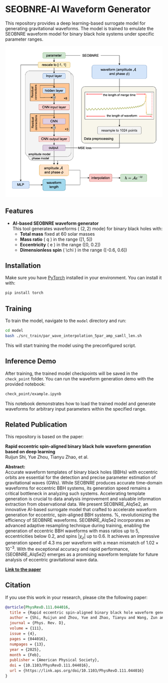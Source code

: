 # SEOBNRE-AI Waveform Generator

This repository provides a deep learning-based surrogate model for generating gravitational waveforms. The model is trained to emulate the SEOBNRE waveform model for binary black hole systems under specific parameter ranges.

![Model Architecture](./framework.png)

## Features

- **AI-based SEOBNRE waveform generator**  
  This tool generates waveforms ( $(2,2)$ mode) for binary black holes with:
  - **Total mass** fixed at 60 solar masses
  - **Mass ratio** \( q \) in the range \([1, 5]\)
  - **Eccentricity** \( e \) in the range \([0, 0.2]\)
  - **Dimensionless spin** \( \chi \) in the range \([-0.6, 0.6]\)

## Installation

Make sure you have [PyTorch](https://pytorch.org/) installed in your environment. You can install it with:

```bash
pip install torch
```

## Training

To train the model, navigate to the `model` directory and run:

```bash
cd model
bash ./src_train/par_wave_interpolation_5par_amp_samll_len.sh
```

This will start training the model using the preconfigured script.

## Inference Demo

After training, the trained model checkpoints will be saved in the `check_point` folder. You can run the waveform generation demo with the provided notebook:

```bash
check_point/example.ipynb
```

This notebook demonstrates how to load the trained model and generate waveforms for arbitrary input parameters within the specified range.

## Related Publication

This repository is based on the paper:

**Rapid eccentric spin-aligned binary black hole waveform generation based on deep learning**  
Ruijun Shi, Yue Zhou, Tianyu Zhao, et al.

**Abstract:**  
Accurate waveform templates of binary black holes (BBHs) with eccentric orbits are essential for the detection and precise parameter estimation of gravitational waves (GWs).
While SEOBNRE produces accurate time-domain waveforms for eccentric BBH systems, its generation speed remains a critical bottleneck in analyzing such systems. 
Accelerating template generation is crucial to data analysis improvement and valuable information extraction from observational data.
We present SEOBNRE\_AIq5e2, an innovative AI-based surrogate model that crafted to accelerate waveform generation for eccentric, spin-aligned BBH systems. %, revolutionizing the efficiency of SEOBNRE waveforms.
SEOBNRE\_AIq5e2 incorporates an advanced adaptive resampling technique during training, enabling the generation of eccentric BBH waveforms with mass ratios up to 5, eccentricities below 0.2, and spins $|\chi_z|$ up to 0.6. 
It achieves an impressive generation speed of 4.3 ms per waveform with a mean mismatch of $1.02 \times 10^{-3}$. 
With the exceptional accuracy and rapid performance, {SEOBNRE\_AIq5e2} emerges as a promising waveform template for future analysis of eccentric gravitational wave data.

**[Link to the paper](https://arxiv.org/abs/2403.06763)**


## Citation
If you use this work in your research, please cite the following paper:

```bibtex
@article{PhysRevD.111.044016,
  title = {Rapid eccentric spin-aligned binary black hole waveform generation based on deep learning},
  author = {Shi, Ruijun and Zhou, Yue and Zhao, Tianyu and Wang, Zun and Ren, Zhixiang and Cao, Zhoujian},
  journal = {Phys. Rev. D},
  volume = {111},
  issue = {4},
  pages = {044016},
  numpages = {13},
  year = {2025},
  month = {Feb},
  publisher = {American Physical Society},
  doi = {10.1103/PhysRevD.111.044016},
  url = {https://link.aps.org/doi/10.1103/PhysRevD.111.044016}
}

```

